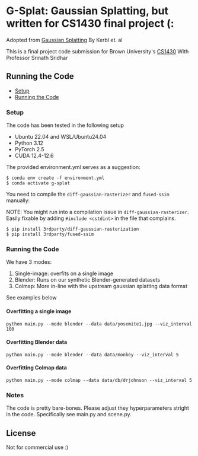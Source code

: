 
# G-Splat: Gaussian Splatting, but written for CS1430 final project (:

Adopted from [Gaussian Splatting](https://repo-sam.inria.fr/fungraph/3d-gaussian-splatting/)
By Kerbl et. al

This is a final project code submission for Brown University's [CS1430](https://browncsci1430.github.io)
With Professor Srinath Sridhar

## Running the Code
* [Setup](#setup)
* [Running the Code](#demo)

### Setup
The code has been tested in the following setup
* Ubuntu 22.04 and WSL/Ubuntu24.04
* Python 3.12
* PyTorch 2.5
* CUDA 12.4-12.6

The provided environment.yml serves as a suggestion:
```
$ conda env create -f environment.yml
$ conda activate g-splat
```

You need to compile the `diff-gaussian-rasterizer` and `fused-ssim` manually:

NOTE: You might run into a compilation issue in `diff-gaussian-rasterizer`. Easily fixable by adding `#include <cstdint>` in the file that complains.
```
$ pip install 3rdparty/diff-gaussian-rasterization
$ pip install 3rdparty/fused-ssim
```

### Running the Code
We have 3 modes:

1. Single-image: overfits on a single image
2. Blender: Runs on our synthetic Blender-generated datasets
3. Colmap: More in-line with the upstream gaussian splatting data format

See examples below

#### Overfitting a single image
```
python main.py --mode blender --data data/yosemite1.jpg --viz_interval 100
```
#### Overfitting Blender data
```
python main.py --mode blender --data data/monkey --viz_interval 5
```
#### Overfitting Colmap data
```
python main.py --mode colmap --data data/db/drjohnson --viz_interval 5
```

### Notes
The code is pretty bare-bones. Please adjust they hyperparameters stright in the
code. Specifically see main.py and scene.py.

## License
Not for commercial use :)